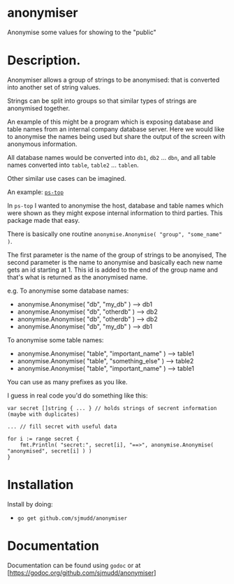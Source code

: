 # anonymiser
Anonymise some values for showing to the "public"

# Description.

Anonymiser allows a group of strings to be anonymised: that is
converted into another set of string values.

Strings can be split into groups so that similar types of
strings are anonymised together.

An example of this might be a program which is exposing database
and table names from an internal company database server. Here
we would like to anonymise the names being used but share the
output of the screen with anonymous information.

All database names would be converted into `db1`, `db2` ... `dbn`,
and all table names converted into `table`, `table2` ... `tablen`.

Other similar use cases can be imagined.

An example: [`ps-top`](https://godoc.org/github.com/sjmudd/ps-top])

In `ps-top` I wanted to anonymise the host, database and table names
which were shown as they might expose internal information to third parties.
This package made that easy.

There is basically one routine `anonymise.Anonymise( "group", "some_name" )`.

The first parameter is the name of the group of strings to be
anonyised, The second parameter is the name to anonymise and basically
each new name gets an id starting at 1. This id is added to the end
of the group name and that's what is returned as the anonymised
name.

e.g.
To anonymise some database names:
* anonymise.Anonymise( "db",    "my_db" )   --> db1
* anonymise.Anonymise( "db",    "otherdb" ) --> db2
* anonymise.Anonymise( "db",    "otherdb" ) --> db2
* anonymise.Anonymise( "db",    "my_db" )   --> db1

To anonymise some table names:
* anonymise.Anonymise( "table", "important_name" )  --> table1
* anonymise.Anonymise( "table", "something_else" )  --> table2
* anonymise.Anonymise( "table", "important_name" )  --> table1

You can use as many prefixes as you like.

I guess in real code you'd do something like this:
```
var secret []string { ... } // holds strings of secrent information (maybe with duplicates)

... // fill secret with useful data

for i := range secret {
	fmt.Println( "secret:", secret[i], "==>", anonymise.Anonymise( "anonymised", secret[i] ) )
}
``` 

# Installation

Install by doing:
* `go get github.com/sjmudd/anonymiser`

# Documentation

Documentation can be found using `godoc` or at [https://godoc.org/github.com/sjmudd/anonymiser]
